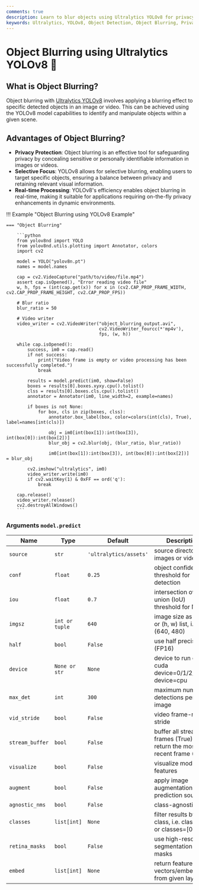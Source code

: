 ```yaml
---
comments: true
description: Learn to blur objects using Ultralytics YOLOv8 for privacy in images and videos.
keywords: Ultralytics, YOLOv8, Object Detection, Object Blurring, Privacy Protection, Image Processing, Video Analysis, AI, Machine Learning
---
```


# Object Blurring using Ultralytics YOLOv8 🚀

## What is Object Blurring?

Object blurring with [Ultralytics YOLOv8](https://github.com/ultralytics/ultralytics/) involves applying a blurring effect to specific detected objects in an image or video. This can be achieved using the YOLOv8 model capabilities to identify and manipulate objects within a given scene.

## Advantages of Object Blurring?

- **Privacy Protection**: Object blurring is an effective tool for safeguarding privacy by concealing sensitive or personally identifiable information in images or videos.
- **Selective Focus**: YOLOv8 allows for selective blurring, enabling users to target specific objects, ensuring a balance between privacy and retaining relevant visual information.
- **Real-time Processing**: YOLOv8's efficiency enables object blurring in real-time, making it suitable for applications requiring on-the-fly privacy enhancements in dynamic environments.

!!! Example "Object Blurring using YOLOv8 Example"

    === "Object Blurring"

        ```python
        from yolov8nd import YOLO
        from yolov8nd.utils.plotting import Annotator, colors
        import cv2

        model = YOLO("yolov8n.pt")
        names = model.names

        cap = cv2.VideoCapture("path/to/video/file.mp4")
        assert cap.isOpened(), "Error reading video file"
        w, h, fps = (int(cap.get(x)) for x in (cv2.CAP_PROP_FRAME_WIDTH, cv2.CAP_PROP_FRAME_HEIGHT, cv2.CAP_PROP_FPS))

        # Blur ratio
        blur_ratio = 50

        # Video writer
        video_writer = cv2.VideoWriter("object_blurring_output.avi",
                                       cv2.VideoWriter_fourcc(*'mp4v'),
                                       fps, (w, h))

        while cap.isOpened():
            success, im0 = cap.read()
            if not success:
                print("Video frame is empty or video processing has been successfully completed.")
                break

            results = model.predict(im0, show=False)
            boxes = results[0].boxes.xyxy.cpu().tolist()
            clss = results[0].boxes.cls.cpu().tolist()
            annotator = Annotator(im0, line_width=2, example=names)

            if boxes is not None:
                for box, cls in zip(boxes, clss):
                    annotator.box_label(box, color=colors(int(cls), True), label=names[int(cls)])

                    obj = im0[int(box[1]):int(box[3]), int(box[0]):int(box[2])]
                    blur_obj = cv2.blur(obj, (blur_ratio, blur_ratio))

                    im0[int(box[1]):int(box[3]), int(box[0]):int(box[2])] = blur_obj

            cv2.imshow("ultralytics", im0)
            video_writer.write(im0)
            if cv2.waitKey(1) & 0xFF == ord('q'):
                break

        cap.release()
        video_writer.release()
        cv2.destroyAllWindows()
        ```

### Arguments `model.predict`

| Name            | Type           | Default                | Description                                                                |
|-----------------|----------------|------------------------|----------------------------------------------------------------------------|
| `source`        | `str`          | `'ultralytics/assets'` | source directory for images or videos                                      |
| `conf`          | `float`        | `0.25`                 | object confidence threshold for detection                                  |
| `iou`           | `float`        | `0.7`                  | intersection over union (IoU) threshold for NMS                            |
| `imgsz`         | `int or tuple` | `640`                  | image size as scalar or (h, w) list, i.e. (640, 480)                       |
| `half`          | `bool`         | `False`                | use half precision (FP16)                                                  |
| `device`        | `None or str`  | `None`                 | device to run on, i.e. cuda device=0/1/2/3 or device=cpu                   |
| `max_det`       | `int`          | `300`                  | maximum number of detections per image                                     |
| `vid_stride`    | `bool`         | `False`                | video frame-rate stride                                                    |
| `stream_buffer` | `bool`         | `False`                | buffer all streaming frames (True) or return the most recent frame (False) |
| `visualize`     | `bool`         | `False`                | visualize model features                                                   |
| `augment`       | `bool`         | `False`                | apply image augmentation to prediction sources                             |
| `agnostic_nms`  | `bool`         | `False`                | class-agnostic NMS                                                         |
| `classes`       | `list[int]`    | `None`                 | filter results by class, i.e. classes=0, or classes=[0,2,3]                |
| `retina_masks`  | `bool`         | `False`                | use high-resolution segmentation masks                                     |
| `embed`         | `list[int]`    | `None`                 | return feature vectors/embeddings from given layers                        |
